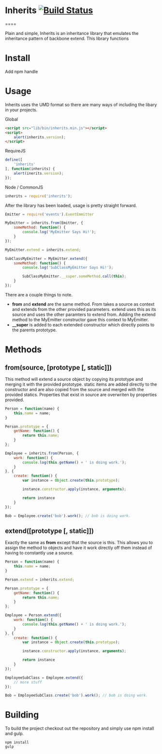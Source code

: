 # Inherits [![Build Status](https://travis-ci.org/rstone770/inherits.svg?branch=master)](https://travis-ci.org/rstone770/inherits)
====

Plain and simple, Inherits is an inheritance library that emulates the inheritance pattern of backbone extend. This library functions 

# Install
Add npm handle

# Usage
Inherits uses the UMD format so there are many ways of including the libary in your projects.

Global
```html
<script src="lib/bin/inherits.min.js"></script>
<script>
	alert(inherits.version);
</script>
```

RequireJS
```javascript
define([
	'inherits'
], function(inherits) {
	alert(inerits.version);
});

```

Node / CommonJS
```javascript
inherits = require('inherits');
```

After the library has been loaded, usage is pretty straight forward.

```javascript
Emitter = require('events').EventEmmitter

MyEmitter = inherits.from(Emitter, {
	someMethod: function() {
		console.log('MyEmitter Says Hi!');
	}	
});

MyEmitter.extend = inherits.extend;

SubClassMyEmitter = MyEmitter.extend({
	someMethod: function() {
		console.log('SubClassMyEmitter Says Hi!');

		SubClassMyEmitter.__super.someMethod.call(this);
	}
});

```
There are a couple things to note. 
- **from** and **extend** are the same method. From takes a source as context and extends from the other provided parameters. extend uses this as its source and uses the other paramters to extend from. Adding the extend method to the MyEmitter constructor gave this context to MyEmitter.
- **__super** is added to each extended constructor which directly points to the parents prototype.

# Methods
## from(source, [prototype [, static]])
This method will extend a source object by copying its prototype and merging it with the provided prototype. static items are added directly to the constructor and are also copied from the source and merged with the provided statics. Properties that exist in source are overwriten by properties provided.

```javascript
Person = function(name) {
	this.name = name;
}

Person.prototype = {
	getName: function() {
		return this.name; 
	}
};

Employee = inherits.from(Person, {
	work: function() {
		console.log(this.getName() + ' is doing work.');
	}
}, {
	create: function() {
		var instance = Object.create(this.prototype);

		instance.constructor.apply(instance, arguments);

		return instance
	}
});

Bob = Employee.create('bob').work(); // bob is doing work.
```

## extend([prototype [, static]])
Exactly the same as **from** except that the source is this. This allows you to assign the method to objects and have it work directly off them instead of having to constantly use a source.

```javascript
Person = function(name) {
	this.name = name;
}

Person.extend = inherits.extend;

Person.prototype = {
	getName: function() {
		return this.name; 
	}
};

Employee = Person.extend({
	work: function() {
		console.log(this.getName() + ' is doing work.');
	}
}, {
	create: function() {
		var instance = Object.create(this.prototype);

		instance.constructor.apply(instance, arguments);

		return instance
	}
});

EmployeeSubClass = Employee.extend({
	// more stuff
});

Bob = EmployeeSubClass.create('bob').work(); // bob is doing work.
```

# Building
To build the project checkout out the repository and simply use npm install and gulp.
```
npm install
gulp
```